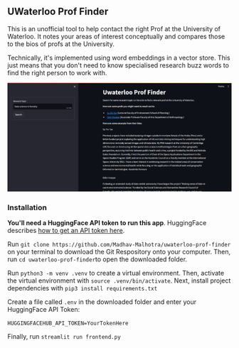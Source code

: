 ## UWaterloo Prof Finder

This is an unofficial tool to help contact the right Prof at the University of Waterloo. It notes your areas of interest conceptually and compares those to the bios of profs at the University.

Technically, it's implemented using word embeddings in a vector store. This just means that you don't need to know specialised research buzz words to find the right person to work with. 

![Preview of how the search interface looks](./preview.jpeg)

### Installation
**You'll need a HuggingFace API token to run this app**. HuggingFace describes [how to get an API token here](https://huggingface.co/docs/api-inference/quicktour#get-your-api-token).

Run `git clone https://github.com/Madhav-Malhotra/uwaterloo-prof-finder` on your terminal to download the Git Respository onto your computer. Then, run `cd uwaterloo-prof-finder`to open the downloaded folder. 

Run `python3 -m venv .venv` to create a virtual environment. Then, activate the virtual environment with `source .venv/bin/activate`. Next, install project dependencies with `pip3 install requirements.txt`

Create a file called `.env` in the downloaded folder and enter your HuggingFace API Token: 
```.env
HUGGINGFACEHUB_API_TOKEN=YourTokenHere
```

Finally, run `streamlit run frontend.py`